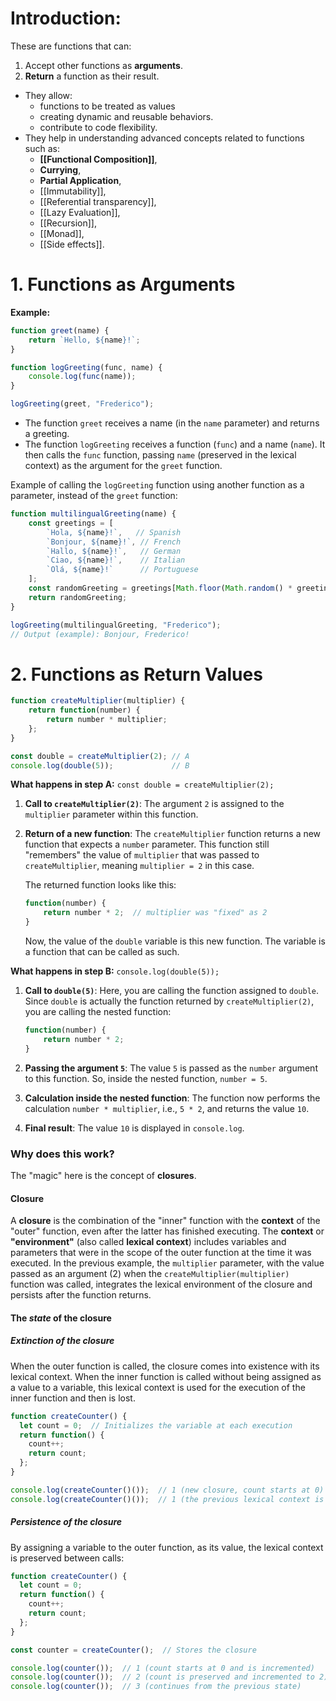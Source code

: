 # Introduction:
These are functions that can:
1. Accept other functions as **arguments**.
2. **Return** a function as their result.
- They allow:
    - functions to be treated as values
    - creating dynamic and reusable behaviors.
    - contribute to code flexibility.
- They help in understanding advanced concepts related to functions such as:
    - **[[Functional Composition]]**,
    - **Currying**,
    - **Partial Application**,
    - [[Immutability]],
    - [[Referential transparency]],
    - [[Lazy Evaluation]],
    - [[Recursion]],
    - [[Monad]],
    - [[Side effects]].

# 1. Functions as Arguments
**Example:**

```javascript
function greet(name) {
    return `Hello, ${name}!`;
}

function logGreeting(func, name) {
    console.log(func(name));
}

logGreeting(greet, "Frederico");
```

- The function `greet` receives a name (in the `name` parameter) and returns a greeting.
- The function `logGreeting` receives a function (`func`) and a name (`name`). It then calls the `func` function, passing `name` (preserved in the lexical context) as the argument for the `greet` function.

Example of calling the `logGreeting` function using another function as a parameter, instead of the `greet` function:

```JavaScript
function multilingualGreeting(name) {
    const greetings = [
        `Hola, ${name}!`,   // Spanish
        `Bonjour, ${name}!`, // French
        `Hallo, ${name}!`,   // German
        `Ciao, ${name}!`,    // Italian
        `Olá, ${name}!`      // Portuguese
    ];
    const randomGreeting = greetings[Math.floor(Math.random() * greetings.length)];
    return randomGreeting;
}

logGreeting(multilingualGreeting, "Frederico");
// Output (example): Bonjour, Frederico!
```

# 2. Functions as Return Values

```javascript
function createMultiplier(multiplier) {
    return function(number) {
        return number * multiplier;
    };
}

const double = createMultiplier(2); // A
console.log(double(5));             // B
```

**What happens in step A:** `const double = createMultiplier(2);`

1. **Call to `createMultiplier(2)`**: The argument `2` is assigned to the `multiplier` parameter within this function.
   
2. **Return of a new function**: The `createMultiplier` function returns a new function that expects a `number` parameter. This function still "remembers" the value of `multiplier` that was passed to `createMultiplier`, meaning `multiplier = 2` in this case.

   The returned function looks like this:
   
   ```javascript
   function(number) {
       return number * 2;  // multiplier was "fixed" as 2
   }
   ```
   
   Now, the value of the `double` variable is this new function. The variable is a function that can be called as such.

**What happens in step B:** `console.log(double(5));`

1. **Call to `double(5)`**: Here, you are calling the function assigned to `double`. Since `double` is actually the function returned by `createMultiplier(2)`, you are calling the nested function:
   
   ```javascript
   function(number) {
       return number * 2;
   }
   ```

2. **Passing the argument `5`**: The value `5` is passed as the `number` argument to this function. So, inside the nested function, `number = 5`.
3. **Calculation inside the nested function**: The function now performs the calculation `number * multiplier`, i.e., `5 * 2`, and returns the value `10`.
4. **Final result**: The value `10` is displayed in `console.log`.

### Why does this work?
The "magic" here is the concept of **closures**. 
#### Closure
A **closure** is the combination of the "inner" function with the **context** of the "outer" function, even after the latter has finished executing.
The **context** or **"environment"** (also called **lexical context**) includes variables and parameters that were in the scope of the outer function at the time it was executed.
In the previous example, the `multiplier` parameter, with the value passed as an argument (2) when the `createMultiplier(multiplier)` function was called, integrates the lexical environment of the closure and persists after the function returns.

#### The ***state*** of the closure
##### Extinction of the closure
When the outer function is called, the closure comes into existence with its lexical context. When the inner function is called without being assigned as a value to a variable, this lexical context is used for the execution of the inner function and then is lost.
```JavaScript
function createCounter() {
  let count = 0;  // Initializes the variable at each execution
  return function() {
    count++;
    return count;
  };
}

console.log(createCounter()());  // 1 (new closure, count starts at 0)
console.log(createCounter()());  // 1 (the previous lexical context is lost, so instead of 1, the count starts again at 0)
```

##### Persistence of the closure
By assigning a variable to the outer function, as its value, the lexical context is preserved between calls:
```JavaScript
function createCounter() {
  let count = 0;
  return function() {
    count++;
    return count;
  };
}

const counter = createCounter();  // Stores the closure

console.log(counter());  // 1 (count starts at 0 and is incremented)
console.log(counter());  // 2 (count is preserved and incremented to 2)
console.log(counter());  // 3 (continues from the previous state)
```